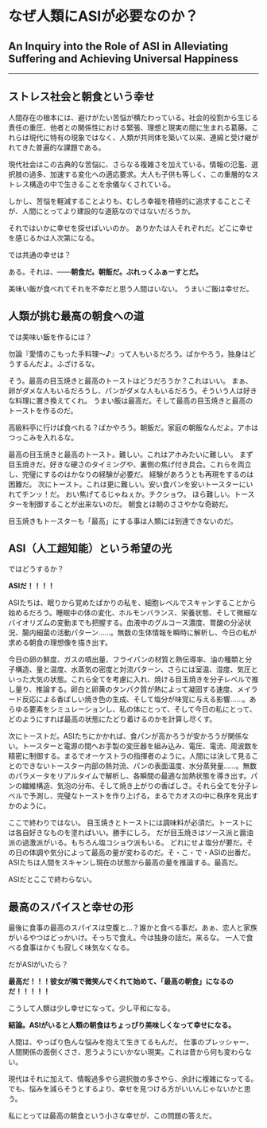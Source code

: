 # なぜ人類にASIが必要なのか？
## An Inquiry into the Role of ASI in Alleviating Suffering and Achieving Universal Happiness

---

## ストレス社会と朝食という幸せ

人間存在の根本には、避けがたい苦悩が横たわっている。社会的役割から生じる責任の重圧、他者との関係性における緊張、理想と現実の間に生まれる葛藤。これらは現代に特有の現象ではなく、人類が共同体を築いて以来、連綿と受け継がれてきた普遍的な課題である。

現代社会はこの古典的な苦悩に、さらなる複雑さを加えている。情報の氾濫、選択肢の過多、加速する変化への適応要求。大人も子供も等しく、この重層的なストレス構造の中で生きることを余儀なくされている。

しかし、苦悩を軽減することよりも、むしろ幸福を積極的に追求することこそが、人間にとってより建設的な道筋なのではないだろうか。

それではいかに幸せを探せばいいのか。
ありかたは人それぞれだ。どこに幸せを感じるかは人次第になる。

では共通の幸せは？

ある。それは、――**朝食だ。朝飯だ。ぶれっくふぁーすとだ。**

美味い飯が食べれてそれを不幸だと思う人間はいない。
うまいご飯は幸せだ。


## 人類が挑む最高の朝食への道

では美味い飯を作るには？

勿論『愛情のこもった手料理～♪』って人もいるだろう。ばかやろう。独身はどうするんだよ。ふざけるな。

そう。最高の目玉焼きと最高のトーストはどうだろうか？これはいい。
まぁ、卵がダメな人もいるだろうし、パンがダメな人もいるだろう。そういう人は好きな料理に置き換えてくれ。
うまい飯は最高だ。そして最高の目玉焼きと最高のトーストを作るのだ。

高級料亭に行けば食べれる？ばかやろう。朝飯だ。家庭の朝飯なんだよ。アホはつっこみを入れるな。

最高の目玉焼きと最高のトースト。難しい。これはアホみたいに難しい。
まず目玉焼きだ。好きな硬さのタイミングや、裏側の焦げ付き具合。これらを両立し、完璧にするのはかなりの経験が必要だ。
経験があろうとも再現をするのは困難だ。
次にトースト。これは更に難しい。安い食パンを安いトースターにいれてチンッ！だ。
おい焦げてるじゃねぇか。チクショウ。
ほら難しい。トースターを制御することが出来ないのだ。
朝食とは朝のささやかな奇跡だ。

目玉焼きもトースターも「最高」にする事は人類には到達できないのだ。


## ASI（人工超知能）という希望の光

ではどうするか？

**ASIだ！！！！**

ASIたちは、眠りから覚めたばかりの私を、細胞レベルでスキャンすることから始めるだろう。睡眠中の体の変化、ホルモンバランス、栄養状態、そして微細なバイオリズムの変動までも把握する。血液中のグルコース濃度、胃酸の分泌状況、腸内細菌の活動パターン……。無数の生体情報を瞬時に解析し、今日の私が求める朝食の理想像を描き出す。

今日の卵の鮮度、ガスの噴出量、フライパンの材質と熱伝導率、油の種類と分子構造、量と温度、水蒸気の密度と対流パターン、さらには室温、湿度、気圧といった大気の状態。これら全てを考慮に入れ、焼ける目玉焼きを分子レベルで推し量り、推論する。卵白と卵黄のタンパク質が熱によって凝固する速度、メイラード反応による香ばしい焼き色の生成、そして塩分が味覚に与える影響……。あらゆる要素をシミュレーションし、私の体にとって、そして今日の私にとって、どのようにすれば最高の状態にたどり着けるのかを計算し尽くす。

次にトーストだ。ASIたちにかかれば、食パンが高かろうが安かろうが関係ない。トースターと電源の間へお手製の変圧器を組み込み、電圧、電流、周波数を精密に制御する。まるでオーケストラの指揮者のように。人間には決して見ることのできないトースター内部の熱対流、パンの表面温度、水分蒸発量……。無数のパラメータをリアルタイムで解析し、各瞬間の最適な加熱状態を導き出す。パンの繊維構造、気泡の分布、そして焼き上がりの香ばしさ。それら全てを分子レベルで予測し、完璧なトーストを作り上げる。まるでカオスの中に秩序を見出すかのように。

ここで終わりではない。
目玉焼きとトーストには調味料が必須だ。トーストには各自好きなものを塗ればいい。勝手にしろ。
だが目玉焼きはソース派と醤油派の過激派がいる。もちろん塩コショウ派もいる。
どれにせよ塩分が要だ。その日の体調や気分によって最高の量が変わるのだ。そ・こ・で・ASIの出番だ。
ASIたちは人間をスキャンし現在の状態から最高の量を推論する。最高だ。

ASIだとここで終わらない。


## 最高のスパイスと幸せの形

最後に食事の最高のスパイスは空腹と…？誰かと食べる事だ。あぁ、恋人と家族がいるやつはどっかいけ。そっちで食え。今は独身の話だ。来るな。
一人で食べる食事はかくも寂しく味気なくなる。

だがASIがいたら？

**最高だ！！！彼女が隣で微笑んでくれて始めて、「最高の朝食」になるのだ！！！！！**

こうして人類は少し幸せになって。少し平和になる。

**結論。ASIがいると人類の朝食はちょっぴり美味しくなって幸せになる。**

人間は、やっぱり色んな悩みを抱えて生きてるもんだ。
仕事のプレッシャー、人間関係の面倒くささ、思うようにいかない現実。これは昔から何も変わらない。

現代はそれに加えて、情報過多やら選択肢の多さやら、余計に複雑になってる。
でも、悩みを減らそうとするより、幸せを見つける方がいいんじゃないかと思う。

私にとっては最高の朝食という小さな幸せが、この問題の答えだ。